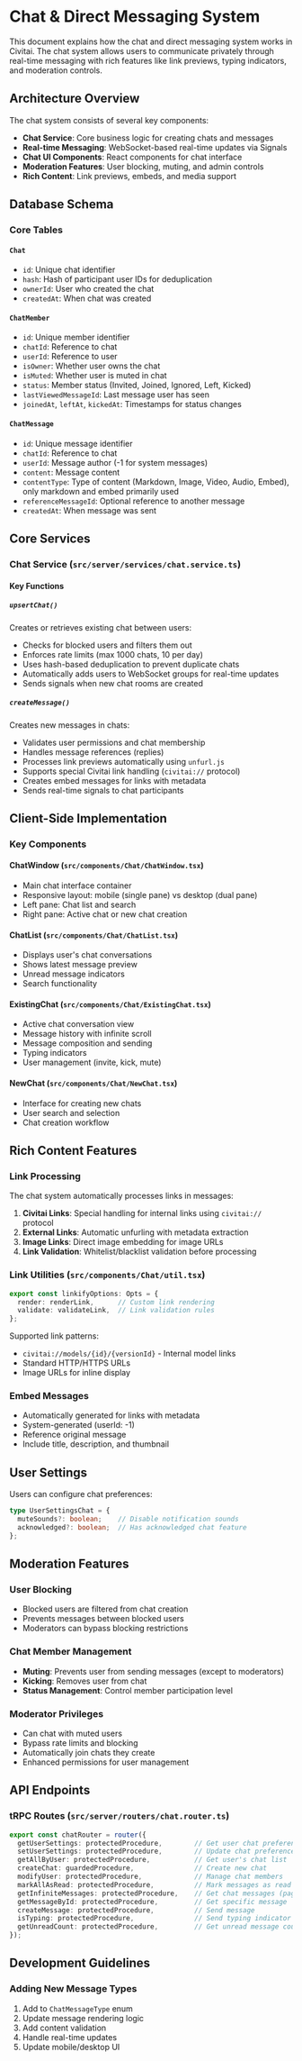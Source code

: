 # Chat & Direct Messaging System

This document explains how the chat and direct messaging system works in Civitai. The chat system allows users to communicate privately through real-time messaging with rich features like link previews, typing indicators, and moderation controls.

## Architecture Overview

The chat system consists of several key components:

- **Chat Service**: Core business logic for creating chats and messages
- **Real-time Messaging**: WebSocket-based real-time updates via Signals
- **Chat UI Components**: React components for chat interface
- **Moderation Features**: User blocking, muting, and admin controls
- **Rich Content**: Link previews, embeds, and media support

## Database Schema

### Core Tables

#### `Chat`
- `id`: Unique chat identifier
- `hash`: Hash of participant user IDs for deduplication
- `ownerId`: User who created the chat
- `createdAt`: When chat was created

#### `ChatMember`
- `id`: Unique member identifier
- `chatId`: Reference to chat
- `userId`: Reference to user
- `isOwner`: Whether user owns the chat
- `isMuted`: Whether user is muted in chat
- `status`: Member status (Invited, Joined, Ignored, Left, Kicked)
- `lastViewedMessageId`: Last message user has seen
- `joinedAt`, `leftAt`, `kickedAt`: Timestamps for status changes

#### `ChatMessage`
- `id`: Unique message identifier
- `chatId`: Reference to chat
- `userId`: Message author (-1 for system messages)
- `content`: Message content
- `contentType`: Type of content (Markdown, Image, Video, Audio, Embed), only markdown and embed primarily used
- `referenceMessageId`: Optional reference to another message
- `createdAt`: When message was sent

## Core Services

### Chat Service (`src/server/services/chat.service.ts`)

#### Key Functions

##### `upsertChat()`
Creates or retrieves existing chat between users:
- Checks for blocked users and filters them out
- Enforces rate limits (max 1000 chats, 10 per day)
- Uses hash-based deduplication to prevent duplicate chats
- Automatically adds users to WebSocket groups for real-time updates
- Sends signals when new chat rooms are created

##### `createMessage()`
Creates new messages in chats:
- Validates user permissions and chat membership
- Handles message references (replies)
- Processes link previews automatically using `unfurl.js`
- Supports special Civitai link handling (`civitai://` protocol)
- Creates embed messages for links with metadata
- Sends real-time signals to chat participants

## Client-Side Implementation

### Key Components

#### ChatWindow (`src/components/Chat/ChatWindow.tsx`)
- Main chat interface container
- Responsive layout: mobile (single pane) vs desktop (dual pane)
- Left pane: Chat list and search
- Right pane: Active chat or new chat creation

#### ChatList (`src/components/Chat/ChatList.tsx`)
- Displays user's chat conversations
- Shows latest message preview
- Unread message indicators
- Search functionality

#### ExistingChat (`src/components/Chat/ExistingChat.tsx`)
- Active chat conversation view
- Message history with infinite scroll
- Message composition and sending
- Typing indicators
- User management (invite, kick, mute)

#### NewChat (`src/components/Chat/NewChat.tsx`)
- Interface for creating new chats
- User search and selection
- Chat creation workflow

## Rich Content Features

### Link Processing
The chat system automatically processes links in messages:

1. **Civitai Links**: Special handling for internal links using `civitai://` protocol
2. **External Links**: Automatic unfurling with metadata extraction
3. **Image Links**: Direct image embedding for image URLs
4. **Link Validation**: Whitelist/blacklist validation before processing

### Link Utilities (`src/components/Chat/util.tsx`)
```typescript
export const linkifyOptions: Opts = {
  render: renderLink,      // Custom link rendering
  validate: validateLink,  // Link validation rules
};
```

Supported link patterns:
- `civitai://models/{id}/{versionId}` - Internal model links
- Standard HTTP/HTTPS URLs
- Image URLs for inline display

### Embed Messages
- Automatically generated for links with metadata
- System-generated (userId: -1) 
- Reference original message
- Include title, description, and thumbnail

## User Settings

Users can configure chat preferences:

```typescript
type UserSettingsChat = {
  muteSounds?: boolean;    // Disable notification sounds
  acknowledged?: boolean;  // Has acknowledged chat feature
};
```

## Moderation Features

### User Blocking
- Blocked users are filtered from chat creation
- Prevents messages between blocked users
- Moderators can bypass blocking restrictions

### Chat Member Management
- **Muting**: Prevents user from sending messages (except to moderators)
- **Kicking**: Removes user from chat
- **Status Management**: Control member participation level

### Moderator Privileges
- Can chat with muted users
- Bypass rate limits and blocking
- Automatically join chats they create
- Enhanced permissions for user management

## API Endpoints

### tRPC Routes (`src/server/routers/chat.router.ts`)

```typescript
export const chatRouter = router({
  getUserSettings: protectedProcedure,        // Get user chat preferences
  setUserSettings: protectedProcedure,        // Update chat preferences
  getAllByUser: protectedProcedure,           // Get user's chat list
  createChat: guardedProcedure,               // Create new chat
  modifyUser: protectedProcedure,             // Manage chat members
  markAllAsRead: protectedProcedure,          // Mark messages as read
  getInfiniteMessages: protectedProcedure,    // Get chat messages (paginated)
  getMessageById: protectedProcedure,         // Get specific message
  createMessage: protectedProcedure,          // Send message
  isTyping: protectedProcedure,               // Send typing indicator
  getUnreadCount: protectedProcedure,         // Get unread message counts
});
```

## Development Guidelines

### Adding New Message Types
1. Add to `ChatMessageType` enum
2. Update message rendering logic
3. Add content validation
4. Handle real-time updates
5. Update mobile/desktop UI
